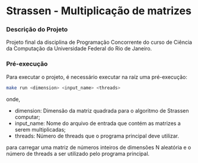 # Strassen - Multiplicação de matrizes

### Descrição do Projeto
Projeto final da disciplina de Programação Concorrente do
curso de Ciência da Computação da Universidade Federal do Rio de Janeiro.

### Pré-execução
Para executar o projeto, é necessário executar na raíz uma pré-execução:
```bash
make run <dimension> <input_name> <threads>
```

onde,

- dimension: Dimensão da matriz quadrada para o algoritmo de Strassen computar;
- input_name: Nome do arquivo de entrada que contém as matrizes a serem multiplicadas;
- threads: Número de threads que o programa principal deve utilizar.

para carregar uma matriz de números inteiros de dimensões N aleatória e o número de threads a ser utilizado pelo programa principal.
